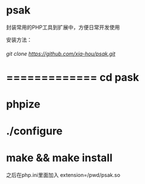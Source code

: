 psak
====
封装常用的PHP工具到扩展中，方便日常开发使用

安装方法：
###### git clone https://github.com/xia-hou/psak.git
=============
cd pask
=============
phpize
=============
./configure
=============
make && make install
=============
之后在php.ini里面加入 extension=/pwd/psak.so
